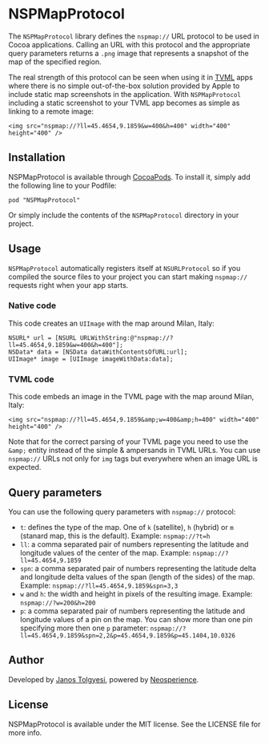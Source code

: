 # NSPMapProtocol

The `NSPMapProtocol` library defines the `nspmap://` URL protocol to be used in Cocoa applications. Calling an URL with this protocol and the appropriate query parameters returns a `.png` image that represents a snapshot of the map of the specified region.

The real strength of this protocol can be seen when using it in [TVML](https://developer.apple.com/library/tvos/documentation/TVMLKitJS/Conceptual/TVMLProgrammingGuide/) apps where there is no simple out-of-the-box solution provided by Apple to include static map screenshots in the application. With `NSPMapProtocol` including a static screenshot to your TVML app becomes as simple as linking to a remote image:

    <img src="nspmap://?ll=45.4654,9.1859&w=400&h=400" width="400" height="400" />

## Installation

NSPMapProtocol is available through [CocoaPods](http://cocoapods.org). To install
it, simply add the following line to your Podfile:

    pod "NSPMapProtocol"

Or simply include the contents of the `NSPMapProtocol` directory in your project.

## Usage

`NSPMapProtocol` automatically registers itself at `NSURLProtocol` so if you compiled the source files to your project you can start making `nspmap://` requests right when your app starts.

### Native code

This code creates an `UIImage` with the map around Milan, Italy:

    NSURL* url = [NSURL URLWithString:@"nspmap://?ll=45.4654,9.1859&w=400&h=400"];
    NSData* data = [NSData dataWithContentsOfURL:url];
    UIImage* image = [UIImage imageWithData:data];

### TVML code

This code embeds an image in the TVML page with the map around Milan, Italy:

    <img src="nspmap://?ll=45.4654,9.1859&amp;w=400&amp;h=400" width="400" height="400" />

Note that for the correct parsing of your TVML page you need to use the `&amp;` entity instead of the simple & ampersands in TVML URLs. You can use `nspmap://` URLs not only for `img` tags but everywhere when an image URL is expected.

## Query parameters

You can use the following query parameters with `nspmap://` protocol:

 - `t`: defines the type of the map. One of `k` (satellite), `h` (hybrid) or `m` (stanard map, this is the default). Example: `nspmap://?t=h`
 - `ll`: a comma separated pair of numbers representing the latitude and longitude values of the center of the map. Example: `nspmap://?ll=45.4654,9.1859`
 - `spn`: a comma separated pair of numbers representing the latitude delta and longitude delta values of the span (length of the sides) of the map. Example: `nspmap://?ll=45.4654,9.1859&spn=3,3`
 - `w` and `h`: the width and height in pixels of the resulting image. Example: `nspmap://?w=200&h=200`
 - `p`: a comma separated pair of numbers representing the latitude and longitude values of a pin on the map. You can show more than one pin specifying more then one `p` parameter: `nspmap://?ll=45.4654,9.1859&spn=2,2&p=45.4654,9.1859&p=45.1404,10.0326`

## Author

Developed by [Janos Tolgyesi](www.linkedin.com/in/janostolgyesi), powered by [Neosperience](http://www.neosperience.com/).

## License

NSPMapProtocol is available under the MIT license. See the LICENSE file for more info.


